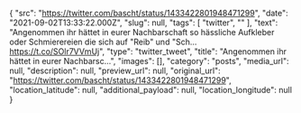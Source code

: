{
  "src": "https://twitter.com/bascht/status/1433422801948471299",
  "date": "2021-09-02T13:33:22.000Z",
  "slug": null,
  "tags": [
    "twitter",
    ""
  ],
  "text": "Angenommen ihr hättet in eurer Nachbarschaft so hässliche Aufkleber oder Schmierereien die sich auf \"Reib\" und \"Sch… https://t.co/SOlr7VVmUj",
  "type": "twitter_tweet",
  "title": "Angenommen ihr hättet in eurer Nachbarsc…",
  "images": [],
  "category": "posts",
  "media_url": null,
  "description": null,
  "preview_url": null,
  "original_url": "https://twitter.com/bascht/status/1433422801948471299",
  "location_latitude": null,
  "additional_payload": null,
  "location_longitude": null
}